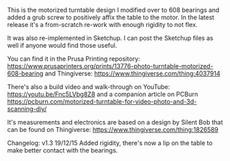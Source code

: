 This is the motorized turntable design I modified over to 608 bearings and added a grub screw to positively affix the table to the motor. In the latest release it's a from-scratch re-work with enough rigidity to not flex.

It was also re-implemented in Sketchup. I can post the Sketchup files as well if anyone would find those useful.

You can find it in the Prusa Printing repository: https://www.prusaprinters.org/prints/13776-photo-turntable-motorized-608-bearing and Thingiverse: https://www.thingiverse.com/thing:4037914

There's also a build video and walk-through on YouTube: https://youtu.be/Fnc5LVbg8Z8 and a companion article on PCBurn https://pcburn.com/motorized-turntable-for-video-photo-and-3d-scanning-diy/

It's measurements and electronics are based on a design by Silent Bob that can be found on Thingiverse: https://www.thingiverse.com/thing:1826589

Changelog:
v1.3  19/12/15  Added rigidity, there's now a lip on the table to make better contact with the bearings.
